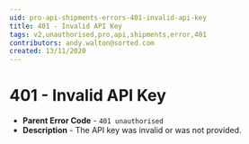 ```yaml
---
uid: pro-api-shipments-errors-401-invalid-api-key
title: 401 - Invalid API Key
tags: v2,unauthorised,pro,api,shipments,error,401
contributors: andy.walton@sorted.com
created: 13/11/2020
---
```

# 401 - Invalid API Key

* **Parent Error Code** - `401 unauthorised`
* **Description** - The API key was invalid or was not provided.